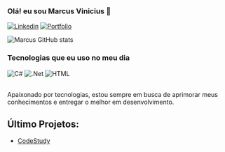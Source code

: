 ### Olá! eu sou Marcus Vinicius 👋

[![Linkedin](https://img.shields.io/badge/LinkedIn-0077B5?style=for-the-badge&logo=linkedin&logoColor=white)](https://www.linkedin.com/in/marcus-vinicius-gomes-pereira-226552249?lipi=urn%3Ali%3Apage%3Ad_flagship3_profile_view_base_contact_details%3BZlOmM7iOQXSqdvXOEXmC%2Fg%3D%3D) [![Portfolio](https://img.shields.io/badge/Portfolio-000000?style=for-the-badge&logo=About.&logoColor=white)]()

    
![Marcus GitHub stats](https://github-readme-stats.vercel.app/api?username=MarcusGomesp&show_icons=true&theme=dracula)



### Tecnologias que eu uso no meu dia

<div style="display: inline-block;">
    <img align="center" alt="C#" src="https://img.shields.io/badge/C%23-239120?style=for-the-badge&logo=c-sharp&logoColor=white"/>
    <img align="center" alt=".Net" src="https://img.shields.io/badge/.NET-5C2D91?style=for-the-badge&logo=  &logoColor=white"/>
     <img align="center" alt="HTML" src="https://img.shields.io/badge/HTML5-E34F26?style=for-the-badge&logo=html5&logoColor=white"/>
</div><br/><br/>


Apaixonado por tecnologias, estou sempre em busca de aprimorar meus conhecimentos e entregar o melhor em desenvolvimento.


## Último Projetos:
- [CodeStudy](https://github.com/KauanG-bot/Programming-Students-Article)




